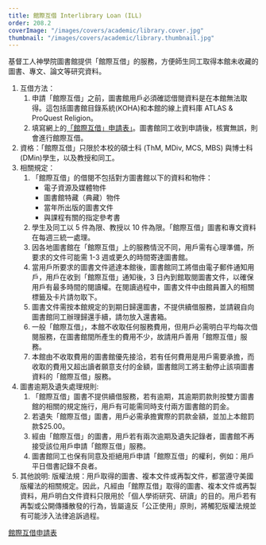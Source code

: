 ```yaml
---
title: 館際互借 Interlibrary Loan (ILL)
order: 208.2
coverImage: "/images/covers/academic/library.cover.jpg"
thumbnail: "/images/covers/academic/library.thumbnail.jpg"
---
```


基督工人神學院圖書館提供「館際互借」的服務，方便師生同工取得本館未收藏的圖書、專文、論文等研究資料。

1. 互借方法：
   1. 申請「館際互借」之前，圖書館用戶必須確認借閱資料是在本館無法取得。這包括圖書館目錄系統(KOHA)和本館的線上資料庫 ATLAS & ProQuest Religion。
   1. 填寫網上的[「館際互借」申請表」](https://docs.google.com/forms/d/e/1FAIpQLSf6Or5P3hgldmdmUqBUuXMgNJSUwaQX7NPr5gHx019ECDlDrg/viewform)。圖書館同工收到申請後，核實無誤，則會進行館際互借。
1. 資格：「館際互借」只限於本校的碩士科 (ThM, MDiv, MCS, MBS) 與博士科(DMin)學生，以及教授和同工。
1. 相關規定：
   1. 「館際互借」的借閱不包括對方圖書館以下的資料和物件：
      - 電子資源及媒體物件
      - 圖書館特藏（典藏）物件
      - 當年所出版的圖書文件
      - 與課程有關的指定參考書
   1. 學生及同工以 5 件為限、教授以 10 件為限。「館際互借」圖書和專文資料在每週三統一處理。
   1. 因各地圖書館在「館際互借」上的服務情況不同，用戶需有心理準備，所要求的文件可能需 1-3 週或更久的時間寄達圖書館。
   1. 當用戶所要求的圖書文件遞達本館後，圖書館同工將借由電子郵件通知用戶，用戶在收到「館際互借」通知後，3 日內到館取閱圖書文件，以確保用戶有最多時間的閱讀權。在閱讀過程中，圖書文件中由館員置入的相關標籤及卡片請勿取下。
   1. 圖書文件需按本館規定的到期日歸還圖書，不提供續借服務，並請親自向圖書館同工辦理歸還手續，請勿放入還書箱。
   1. 一般「館際互借」，本館不收取任何服務費用，但用戶必需明白平均每次借閱服務，在圖書館間所產生的費用不少，故請用戶善用「館際互借」服務。
   1. 本館由不收取費用的圖書館優先接洽，若有任何費用是用戶需要承擔，而收取的費用又超出讀者願意支付的金額，圖書館同工將主動停止該項圖書資料的「館際互借」服務。
1. 圖書逾期及遺失處理規則:
   1. 「館際互借」圖書不提供續借服務，若有逾期，其逾期罰款則按雙方圖書館的相關的規定施行，用戶有可能需同時支付兩方圖書館的罰金。
   1. 若遺失「館際互借」圖書，用戶必需承擔實際的罰款金額，並加上本館罰款$25.00。
   1. 經由「館際互借」的圖書，用戶若有兩次逾期及遺失記錄者，圖書館不再接受該位用戶申請「館際互借」服務。
   1. 圖書館同工也保有同意及拒絕用戶申請「館際互借」的權利，例如：用戶平日借書記錄不良者。
1. 其他說明: 版權法規：用戶取得的圖書、複本文件或再製文件，都當遵守美國版權法的相關規定。因此，凡經由「館際互借」取得的圖書、複本文件或再製資料，用戶明白文件資料只限用於「個人學術研究、研讀」的目的。用戶若有再製或公開傳播散發的行為，皆屬違反「公正使用」原則，將觸犯版權法規並有可能涉入法律追訴過程。

[館際互借申請表](https://docs.google.com/forms/d/e/1FAIpQLSf6Or5P3hgldmdmUqBUuXMgNJSUwaQX7NPr5gHx019ECDlDrg/viewform)
